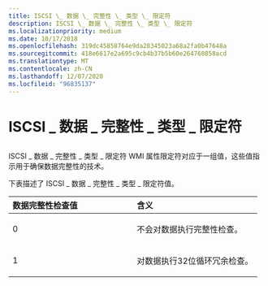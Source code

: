 ```yaml
---
title: ISCSI \_ 数据 \_ 完整性 \_ 类型 \_ 限定符
description: ISCSI \_ 数据 \_ 完整性 \_ 类型 \_ 限定符
ms.localizationpriority: medium
ms.date: 10/17/2018
ms.openlocfilehash: 319dc45858764e9da28345023a68a2fa0b47648a
ms.sourcegitcommit: 418e6617e2a695c9cb4b37b5b60e264760858acd
ms.translationtype: MT
ms.contentlocale: zh-CN
ms.lasthandoff: 12/07/2020
ms.locfileid: "96835137"
---
```

# <a name="iscsi_data_integrity_type_qualifiers"></a>ISCSI \_ 数据 \_ 完整性 \_ 类型 \_ 限定符


## <span id="ddk_iscsi_data_integrity_type_qualifiers_kr"></span><span id="DDK_ISCSI_DATA_INTEGRITY_TYPE_QUALIFIERS_KR"></span>


ISCSI \_ 数据 \_ 完整性 \_ 类型 \_ 限定符 WMI 属性限定符对应于一组值，这些值指示用于确保数据完整性的技术。

下表描述了 ISCSI \_ 数据 \_ 完整性 \_ 类型 \_ 限定符值。

<table>
<colgroup>
<col width="50%" />
<col width="50%" />
</colgroup>
<thead>
<tr class="header">
<th align="left">数据完整性检查值</th>
<th align="left">含义</th>
</tr>
</thead>
<tbody>
<tr class="odd">
<td align="left"><p>0</p></td>
<td align="left"><p>不会对数据执行完整性检查。</p></td>
</tr>
<tr class="even">
<td align="left"><p>1</p></td>
<td align="left"><p>对数据执行32位循环冗余检查。</p></td>
</tr>
</tbody>
</table>

 

 

 





